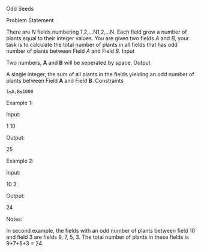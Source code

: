 Odd Seeds

Problem Statement

There are *N* fields numbering 1,2,...N1,2,...N. Each field grow a number of plants equal to their integer values. You are given two fields *A* and *B*, your task is to calculate the total number of plants in all fields that has odd number of plants between Field *A* and Field *B*.
Input

Two numbers, **A** and **B** will be seperated by space.
Output

A single integer, the sum of all plants in the fields yielding an odd number of plants between Field **A** and Field **B**.
Constraints

    1≤A,B≤1000

Example 1:

Input:

1 10

Output:

25

Example 2:

Input:

10 3

Output:

24

Notes:

In second example, the fields with an odd number of plants between field 10 and field 3 are fields 9, 7, 5, 3. The total number of plants in these fields is 9+7+5+3 = 24.
